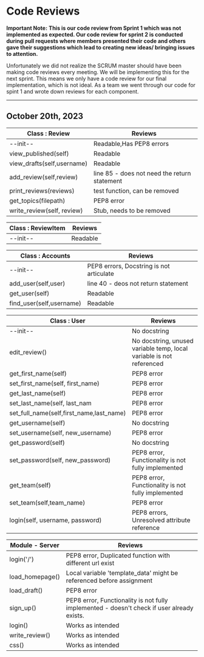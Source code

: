 # Code Reviews

**Important Note:** 
**This is our code review from Sprint 1 which was not implemented as expected. Our code review for sprint 2 is conducted during pull requests where members presented their code and others gave their suggestions which lead to creating new ideas/ bringing issues to attention.**

Unfortunately we did not realize the SCRUM master should have been making code reviews
                    every meeting. We will be implementing this for the next sprint. This means we only
                    have a code review for our final implementation, which is not ideal.
                    As a team we went through our code for spint 1 and wrote down reviews for each component.

---

## October 20th, 2023

| Class : Review             | Reviews                                      |
|----------------------------|----------------------------------------------|
| --init--                   | Readable,Has PEP8 errors                     |
| view_published(self)       | Readable                                     |
| view_drafts(self,username) | Readable                                     |
| add_review(self,review)    | line 85 - does not need the return statement |
| print_reviews(reviews)     | test function, can be removed                |
| get_topics(filepath)       | PEP8 error                                   |
| write_review(self, review) | Stub, needs to be removed                    |

| Class : ReviewItem         | Reviews   |
|----------------------------|-----------|
| --init--                   | Readable  |

| Class : Accounts         | Reviews                                  |
|--------------------------|------------------------------------------|
| --init--                 | PEP8 errors, Docstring is not articulate |
| add_user(self,user)      | line 40 - deos not return statement      |
| get_user(self)           | Readable                                 |
| find_user(self,username) | Readable                                 |

| Class : User                             | Reviews                                                              |
|------------------------------------------|----------------------------------------------------------------------|
| --init--                                 | No docstring                                                         |
| edit_review()                            | No docstring, unused variable temp, local variable is not referenced |
| get_first_name(self)                     | PEP8 error                                                           |
| set_first_name(self, first_name)         | PEP8 error                                                           |
| get_last_name(self)                      | PEP8 error                                                           |
| set_last_name(self, last_nam             | PEP8 error                                                           |
| set_full_name(self,first_name,last_name) | PEP8 error                                                           |
| get_username(self)                       | No docstring                                                         |
| set_username(self, new_username)         | PEP8 error                                                           |
| get_password(self)                       | No docstring                                                         |
| set_password(self, new_password)         | PEP8 error, Functionality is not fully implemented                   |
| get_team(self)                           | PEP8 error, Functionality is not fully implemented                   |
| set_team(self,team_name)                 | PEP8 error                                                           |
| login(self, username, password)          | PEP8 errors, Unresolved attribute reference                          |

| Module - Server | Reviews                                                                                    |
|-----------------|--------------------------------------------------------------------------------------------|
| login('/')      | PEP8 error, Duplicated function with different url exist                                   |
| load_homepage() | Local variable 'template_data' might be referenced before assignment                       |
| load_draft()    | PEP8 error                                                                                 |
| sign_up()       | PEP8 error, Functionality is not fully implemented - doesn't check if user already exists. |
| login()         | Works as intended                                                                          |
| write_review()  | Works as intended                                                                          |
| css()           | Works as intended                                                                          |







